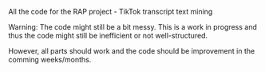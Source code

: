 All the code for the RAP project - TikTok transcript text mining

Warning:
The code might still be a bit messy. 
This is a work in progress and thus the code might still be inefficient or not well-structured.

However, all parts should work and the code should be improvement in the comming weeks/months.
